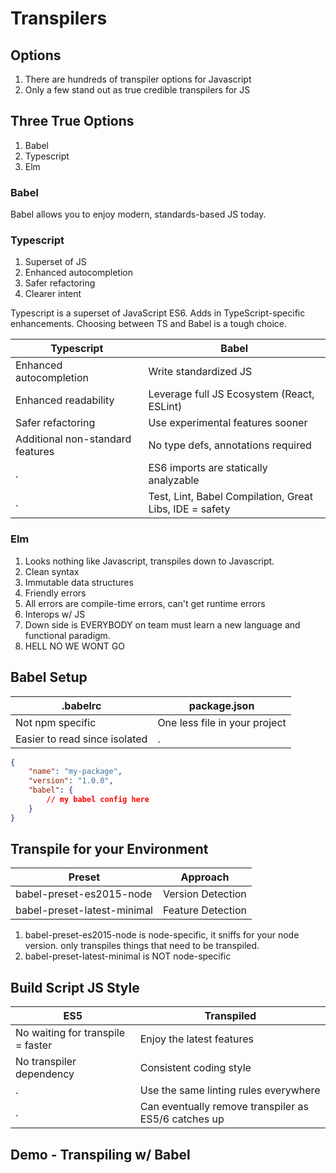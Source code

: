 # Transpilers

## Options

1. There are hundreds of transpiler options for Javascript
2. Only a few stand out as true credible transpilers for JS

## Three True Options

1. Babel
2. Typescript
3. Elm

### Babel

Babel allows you to enjoy modern, standards-based JS today.

### Typescript

1. Superset of JS
1. Enhanced autocompletion
1. Safer refactoring
1. Clearer intent

Typescript is a superset of JavaScript ES6. Adds in TypeScript-specific enhancements. Choosing between TS and Babel is a tough choice.

Typescript | Babel
----------- | --------------
Enhanced autocompletion | Write standardized JS
Enhanced readability | Leverage full JS Ecosystem (React, ESLint)
Safer refactoring | Use experimental features sooner
Additional non-standard features | No type defs, annotations required
. | ES6 imports are statically analyzable
. | Test, Lint, Babel Compilation, Great Libs, IDE = safety

### Elm

1. Looks nothing like Javascript, transpiles down to Javascript. 
1. Clean syntax
1. Immutable data structures
1. Friendly errors
1. All errors are compile-time errors, can't get runtime errors
1. Interops w/ JS
1. Down side is EVERYBODY on team must learn a new language and functional paradigm.
1. HELL NO WE WONT GO

## Babel Setup

.babelrc | package.json
----------- | --------------
Not npm specific | One less file in your project
Easier to read since isolated | .

```json
{
    "name": "my-package",
    "version": "1.0.0",
    "babel": {
        // my babel config here
    }
}
```

## Transpile for your Environment

Preset | Approach
----------- | --------------
babel-preset-es2015-node | Version Detection
babel-preset-latest-minimal | Feature Detection

1. babel-preset-es2015-node is node-specific, it sniffs for your node version. only transpiles things that need to be transpiled.
1. babel-preset-latest-minimal is NOT node-specific

## Build Script JS Style

ES5 | Transpiled
--- | ----------
No waiting for transpile = faster | Enjoy the latest features
No transpiler dependency | Consistent coding style
. | Use the same linting rules everywhere
. | Can eventually remove transpiler as ES5/6 catches up

## Demo - Transpiling w/ Babel


